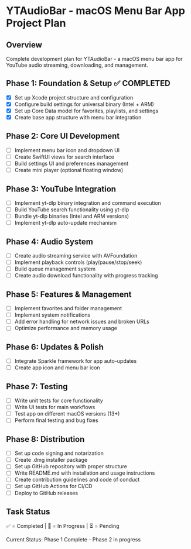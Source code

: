 # YTAudioBar - macOS Menu Bar App Project Plan

## Overview
Complete development plan for YTAudioBar - a macOS menu bar app for YouTube audio streaming, downloading, and management.

## Phase 1: Foundation & Setup ✅ COMPLETED
- [x] Set up Xcode project structure and configuration
- [x] Configure build settings for universal binary (Intel + ARM)
- [x] Set up Core Data model for favorites, playlists, and settings
- [x] Create base app structure with menu bar integration

## Phase 2: Core UI Development
- [ ] Implement menu bar icon and dropdown UI
- [ ] Create SwiftUI views for search interface
- [ ] Build settings UI and preferences management
- [ ] Create mini player (optional floating window)

## Phase 3: YouTube Integration
- [ ] Implement yt-dlp binary integration and command execution
- [ ] Build YouTube search functionality using yt-dlp
- [ ] Bundle yt-dlp binaries (Intel and ARM versions)
- [ ] Implement yt-dlp auto-update mechanism

## Phase 4: Audio System
- [ ] Create audio streaming service with AVFoundation
- [ ] Implement playback controls (play/pause/stop/seek)
- [ ] Build queue management system
- [ ] Create audio download functionality with progress tracking

## Phase 5: Features & Management
- [ ] Implement favorites and folder management
- [ ] Implement system notifications
- [ ] Add error handling for network issues and broken URLs
- [ ] Optimize performance and memory usage

## Phase 6: Updates & Polish
- [ ] Integrate Sparkle framework for app auto-updates
- [ ] Create app icon and menu bar icon

## Phase 7: Testing
- [ ] Write unit tests for core functionality
- [ ] Write UI tests for main workflows
- [ ] Test app on different macOS versions (13+)
- [ ] Perform final testing and bug fixes

## Phase 8: Distribution
- [ ] Set up code signing and notarization
- [ ] Create .dmg installer package
- [ ] Set up GitHub repository with proper structure
- [ ] Write README.md with installation and usage instructions
- [ ] Create contribution guidelines and code of conduct
- [ ] Set up GitHub Actions for CI/CD
- [ ] Deploy to GitHub releases

## Task Status
✅ = Completed | 🔄 = In Progress | ⏳ = Pending

Current Status: Phase 1 Complete - Phase 2 in progress